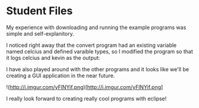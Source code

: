 # Student Files

My experience with downloading and running the example programs was simple and self-explanitory.

I noticed right away that the convert program had an existing variable named celcius and defined varaible types, so I modified the program so that it logs celcius and kevin as the output:

I have also played around with the other programs and it looks like we'll be creating a GUI application in the near future.

!(http://i.imgur.com/yFlNYif.png)[http://i.imgur.com/yFlNYif.png]

I really look forward to creating really cool programs with eclipse!
